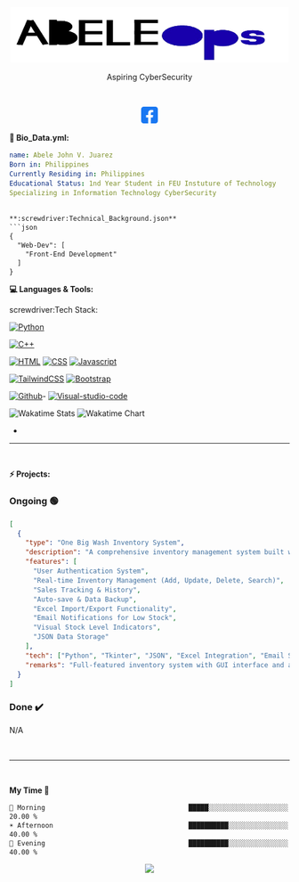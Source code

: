<!-- Banner -->

<!-- Logo -->
<br />
<div align="center">
    <img src="./logo.png" alt="Logo" width="500" height="100">
  </a>
  <p> Aspiring CyberSecurity  </p>


</div>


<br />

<p align="center">


</a>
<a href="https://www.facebook.com/abelejohn.juarez.7/">
  <img alt="Abele John V. Juarez Facebook" width="30px" src="./facebook.png" />
</a>
<br />
</p>



**:eyes: Bio_Data.yml:**

```yaml
name: Abele John V. Juarez
Born in: Philippines
Currently Residing in: Philippines
Educational Status: 1nd Year Student in FEU Instuture of Technology
Specializing in Information Technology CyberSecurity
```
```

**:screwdriver:Technical_Background.json**
```json
{
  "Web-Dev": [
    "Front-End Development"
  ]
}
```

**:computer: Languages & Tools:**

 screwdriver:Tech Stack:

[![Python][python.com]][python-url]

[![C++][cpp.com]][cpp-url] 

[![HTML][HTML.com]][HTML-url] [![CSS][CSS.com]][CSS-url] [![Javascript][Javascript.com]][NextJS-url] 

[![TailwindCSS][TailwindCSS.com]][TailwindCSS-url]  [![Bootstrap][Bootstrap.com]][Bootstrap-url]

[![Github][Github.com]][Github-url]-
[![Visual-studio-code][Visual-studio-code.com]][Visual-studio-code-url]

<img src="https://wakatime.com/share/@8a4344d8-d020-4065-83a2-c103e04a6752/425ea7ae-1db9-4df2-a14d-ffc7d559698a.svg" alt="Wakatime Stats" width="400" />

<img src="https://wakatime.com/share/@8a4344d8-d020-4065-83a2-c103e04a6752/7006a811-4000-44af-bfa0-49578dfa38af.png" alt="Wakatime Chart" width="400" />

*
---

<br/>

**:zap: Projects:**
<h3>Ongoing 🟢</h3>

```json
[
  {
    "type": "One Big Wash Inventory System",
    "description": "A comprehensive inventory management system built with Python featuring complete CRUD operations, sales tracking, and data import/export capabilities.",
    "features": [
      "User Authentication System",
      "Real-time Inventory Management (Add, Update, Delete, Search)",
      "Sales Tracking & History",
      "Auto-save & Data Backup",
      "Excel Import/Export Functionality",
      "Email Notifications for Low Stock",
      "Visual Stock Level Indicators",
      "JSON Data Storage"
    ],
    "tech": ["Python", "Tkinter", "JSON", "Excel Integration", "Email SMTP"],
    "remarks": "Full-featured inventory system with GUI interface and automated features."
  }
]

```

<h3>Done ✔️</h3>


<p>N/A</p>

<br/>

---

<br/>

**My Time 🦉** 

```text
🌅 Morning                                    █████░░░░░░░░░░░░░░░░░░░░   20.00 % 
☀️ Afternoon                                  ██████████░░░░░░░░░░░░░░░   40.00 % 
🌃 Evening                                    ██████████░░░░░░░░░░░░░░░   40.00 % 
```



<p align="center">
  <img src="https://capsule-render.vercel.app/api?type=waving&color=gradient&height=60&section=footer"/>
</p>

[Laravel.com]: https://img.shields.io/badge/Laravel-FF2D20?style=for-the-badge&logo=laravel&logoColor=white
[Laravel-url]: https://laravel.com
[MySQL.com]: https://img.shields.io/badge/MySQL-00000F?style=for-the-badge&logo=mysql&logoColor=white
[MySQL-url]: https://www.mysql.com
[MariaDB.com]: https://img.shields.io/badge/MariaDB-003545?style=for-the-badge&logo=mariadb&logoColor=white
[MariaDB-url]: https://mariadb.org
[MongoDB.com]: https://img.shields.io/badge/MongoDB-003545?style=for-the-badge&logo=mongodb&logoColor=white
[MongoDB-url]: https://mongodb.org
[NodeJS.com]: https://img.shields.io/badge/Node.js-339933?style=for-the-badge&logo=node.js&logoColor=white
[NodeJS-url]: https://nodejs.org/en/
[NextJS.com]: https://img.shields.io/badge/Next-black?style=for-the-badge&logo=next.js&logoColor=white
[NextJS-url]: https://nextjs.org
[ReactJS.com]: https://img.shields.io/badge/React-20232A?style=for-the-badge&logo=react&logoColor=61DAFB
[ReactJS-url]: https://reactjs.org
[TailwindCSS.com]: https://img.shields.io/badge/Tailwind_CSS-38B2AC?style=for-the-badge&logo=tailwind-css&logoColor=white
[TailwindCSS-url]: https://tailwindcss.com
[Bootstrap.com]: https://img.shields.io/badge/Bootstrap-563D7C?style=for-the-badge&logo=bootstrap&logoColor=white
[Bootstrap-url]: https://getbootstrap.com

[Docker.com]: https://img.shields.io/badge/Docker-2CA5E0?style=for-the-badge&logo=docker&logoColor=white
[Docker-url]: https://www.docker.com
[Postman.com]: https://img.shields.io/badge/Postman-FF6C37?style=for-the-badge&logo=postman&logoColor=white
[Postman-url]: https://www.postman.com
[Github.com]: https://img.shields.io/badge/GitHub-100000?style=for-the-badge&logo=github&logoColor=white
[Github-url]: https://github.com
[Android-studio.com]: https://img.shields.io/badge/Android_Studio-3DDC84?style=for-the-badge&logo=android-studio&logoColor=white
[Android-studio-url]: https://developer.android.com/studio
[Visual-studio-code.com]: https://img.shields.io/badge/Visual_Studio_Code-0078D4?style=for-the-badge&logo=visual-studio-code&logoColor=white
[Visual-studio-code-url]: https://code.visualstudio.com
[Unity.com]: https://img.shields.io/badge/Unity-100000?style=for-the-badge&logo=unity&logoColor=white
[Unity-url]: https://unity.com
[unreal-engine.com]: https://img.shields.io/badge/Unreal_Engine-313131?style=for-the-badge&logo=unreal-engine&logoColor=white
[unreal-engine-url]: https://www.unrealengine.com/en-US/
[insomia.com]: https://img.shields.io/badge/Insomnia-5849BE?style=for-the-badge&logo=insomnia&logoColor=white
[insomia-url]: https://insomnia.rest

[cpp.com]: https://img.shields.io/badge/C++-00599C?style=for-the-badge&logo=c%2B%2B&logoColor=white
[cpp-url]: https://www.cplusplus.com
[csharp.com]: https://img.shields.io/badge/C%23-239120?style=for-the-badge&logo=c-sharp&logoColor=white
[csharp-url]: https://docs.microsoft.com/en-us/dotnet/csharp/

[python.com]: https://img.shields.io/badge/Python-3776AB?style=for-the-badge&logo=python&logoColor=white
[python-url]: https://www.python.org

[HTML.com]: https://img.shields.io/badge/HTML5-E34F26?style=for-the-badge&logo=html5&logoColor=white
[HTML-url]: https://developer.mozilla.org/en-US/docs/Web/HTML

[CSS.com]: https://img.shields.io/badge/CSS3-1572B6?style=for-the-badge&logo=css3&logoColor=white
[CSS-url]: https://developer.mozilla.org/en-US/docs/Web/CSS

[Javascript.com]: https://img.shields.io/badge/JavaScript-F7DF1E?style=for-the-badge&logo=javascript&logoColor=black
[Javascript-url]: https://developer.mozilla.org/en-US/docs/Web/JavaScript

[kotlin.com]: https://img.shields.io/badge/Kotlin-0095D5?style=for-the-badge&logo=kotlin&logoColor=white
[kotlin-url]: https://kotlinlang.org
[reactnative.com]: https://img.shields.io/badge/React_Native-20232A?style=for-the-badge&logo=react&logoColor=61DAFB
[reactnative-url]: https://reactnative.dev

